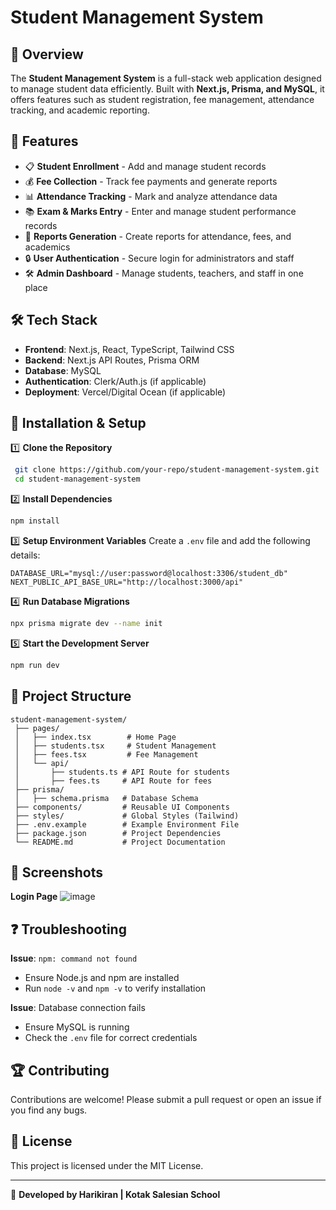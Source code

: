# Student Management System

## 📌 Overview
The **Student Management System** is a full-stack web application designed to manage student data efficiently. Built with **Next.js, Prisma, and MySQL**, it offers features such as student registration, fee management, attendance tracking, and academic reporting.

## 🚀 Features
- 📋 **Student Enrollment** - Add and manage student records
- 💰 **Fee Collection** - Track fee payments and generate reports
- 📊 **Attendance Tracking** - Mark and analyze attendance data
- 📚 **Exam & Marks Entry** - Enter and manage student performance records
- 📑 **Reports Generation** - Create reports for attendance, fees, and academics
- 🔒 **User Authentication** - Secure login for administrators and staff
- 🛠 **Admin Dashboard** - Manage students, teachers, and staff in one place

## 🛠 Tech Stack
- **Frontend**: Next.js, React, TypeScript, Tailwind CSS
- **Backend**: Next.js API Routes, Prisma ORM
- **Database**: MySQL
- **Authentication**: Clerk/Auth.js (if applicable)
- **Deployment**: Vercel/Digital Ocean (if applicable)

## 📌 Installation & Setup
1️⃣ **Clone the Repository**
```sh
 git clone https://github.com/your-repo/student-management-system.git
 cd student-management-system
```

2️⃣ **Install Dependencies**
```sh
npm install
```

3️⃣ **Setup Environment Variables**
Create a `.env` file and add the following details:
```env
DATABASE_URL="mysql://user:password@localhost:3306/student_db"
NEXT_PUBLIC_API_BASE_URL="http://localhost:3000/api"
```

4️⃣ **Run Database Migrations**
```sh
npx prisma migrate dev --name init
```

5️⃣ **Start the Development Server**
```sh
npm run dev
```

## 📂 Project Structure
```
student-management-system/
 ├── pages/
 │   ├── index.tsx        # Home Page
 │   ├── students.tsx     # Student Management
 │   ├── fees.tsx         # Fee Management
 │   └── api/
 │       ├── students.ts # API Route for students
 │       ├── fees.ts     # API Route for fees
 ├── prisma/
 │   ├── schema.prisma   # Database Schema
 ├── components/         # Reusable UI Components
 ├── styles/             # Global Styles (Tailwind)
 ├── .env.example        # Example Environment File
 ├── package.json        # Project Dependencies
 └── README.md           # Project Documentation
```

## 📸 Screenshots 
**Login Page**
![image](https://github.com/user-attachments/assets/20119b4c-953a-41fe-8d0d-cebde0173922)

## ❓ Troubleshooting
**Issue**: `npm: command not found`
- Ensure Node.js and npm are installed
- Run `node -v` and `npm -v` to verify installation

**Issue**: Database connection fails
- Ensure MySQL is running
- Check the `.env` file for correct credentials

## 🏆 Contributing
Contributions are welcome! Please submit a pull request or open an issue if you find any bugs.

## 📜 License
This project is licensed under the MIT License.

---

🚀 **Developed by Harikiran | Kotak Salesian School**

